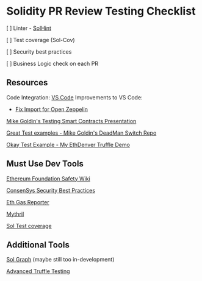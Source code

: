 # Solidity PR Review Testing Checklist

[ ] Linter - [SolHint](https://github.com/protofire/solhint)

[ ] Test coverage (Sol-Cov)

[ ] Security best practices

[ ] Business Logic check on each PR

## Resources

Code Integration: [VS Code](https://github.com/juanfranblanco/vscode-solidity)
Improvements to VS Code:

- [Fix Import for Open Zeppelin](https://medium.com/coinmonks/solidity-import-in-vs-code-the-right-way-82baa1cc5a71)

[Mike Goldin's Testing Smart Contracts Presentation](https://docs.google.com/presentation/d/1mMC9VkZCVn4L4YKLiWJjInaQEj2lQK-iag3lM7_vGtU/edit#slide=id.p22)

[Great Test examples - Mike Goldin's DeadMan Switch Repo](https://github.com/skmgoldin/dead-mans-switch/blob/master/test/Dead.js)

[Okay Test Example - My EthDenver Truffle Demo](https://github.com/iamchrissmith/ethDenverTruffleDemo/blob/master/test/changeName.test.js)

## Must Use Dev Tools

[Ethereum Foundation Safety Wiki](https://github.com/ethereum/wiki/wiki/Safety)

[ConsenSys Security Best Practices](https://github.com/ConsenSys/smart-contract-best-practices)

[Eth Gas Reporter](https://github.com/cgewecke/eth-gas-reporter)

[Mythril](https://github.com/ConsenSys/mythril)

[Sol Test coverage](https://0xproject.com/docs/sol-cov)

## Additional Tools

[Sol Graph](https://github.com/raineorshine/solgraph) (maybe still too in-development)

[Advanced Truffle Testing](https://medium.com/coinmonks/using-truffle-framework-in-an-advanced-way-7e32c11c97a9)

